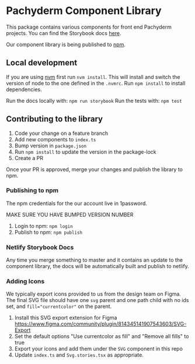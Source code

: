 # Pachyderm Component Library

This package contains various components for front end Pachyderm projects. You can find the Storybook docs [here](https://pachyderm-components.netlify.app/).

Our component library is being published to [npm](https://www.npmjs.com/package/@pachyderm/components).

## Local development

If you are using [nvm](https://github.com/nvm-sh/nvm) first run `nvm install`. This will install and switch the version of node to the one defined in the `.nvmrc`. Run `npm install` to install dependencies.

Run the docs locally with: `npm run storybook`
Run the tests with: `npm test`

## Contributing to the library

1. Code your change on a feature branch
2. Add new components to `index.ts`
3. Bump version in `package.json`
4. Run `npm install` to update the version in the package-lock
5. Create a PR

Once your PR is approved, merge your changes and publish the library to npm.
### Publishing to npm

The npm credentials for the our account live in 1password.

MAKE SURE YOU HAVE BUMPED VERSION NUMBER

1. Login to npm: `npm login`
2. Publish to npm: `npm publish`

### Netlify Storybook Docs

Any time you merge something to master and it contains an update to the component library, the docs will be automatically built and publish to netlify.

### Adding Icons
We typically export icons provided to us from the design team on Figma. The final SVG file should have one `svg` parent and one path child with no ids set, and `fill="currentcolor"` on the parent.

1. Install this SVG export extension for Figma https://www.figma.com/community/plugin/814345141907543603/SVG-Export
2. Set the default options "Use currentcolor as fill" and "Remove all fills" to true
3. Export your icons and add them under the `SVG` component in this repo
4. Update `index.ts` and `Svg.stories.tsx` as appropriate. 

